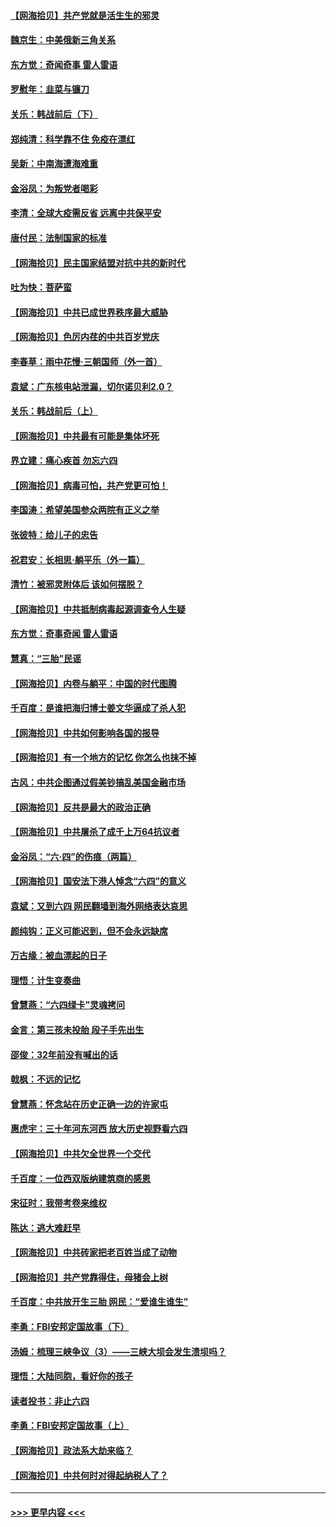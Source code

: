 #### [【网海拾贝】共产党就是活生生的邪灵](../pages/nsc993/n13036627.md?t=06230651) 
#### [魏京生：中美俄新三角关系](../pages/nsc993/n13035986.md?t=06230651) 
#### [东方觉：奇闻奇事 雷人雷语](../pages/nsc993/n13035878.md?t=06230651) 
#### [罗慰年：韭菜与镰刀](../pages/nsc993/n13034374.md?t=06230651) 
#### [关乐：韩战前后（下）](../pages/nsc993/n13034113.md?t=06230651) 
#### [郑纯清：科学靠不住 免疫在漂红](../pages/nsc993/n13034093.md?t=06230651) 
#### [吴新：中南海遭海难重](../pages/nsc993/n13034084.md?t=06230651) 
#### [金浴凤：为叛党者喝彩](../pages/nsc993/n13034058.md?t=06230651) 
#### [李清：全球大疫需反省 远离中共保平安](../pages/nsc993/n13033784.md?t=06230651) 
#### [唐付民：法制国家的标准](../pages/nsc993/n13032944.md?t=06230651) 
#### [【网海拾贝】民主国家结盟对抗中共的新时代](../pages/nsc993/n13031717.md?t=06230651) 
#### [吐为快：菩萨蛮](../pages/nsc993/n13030033.md?t=06230651) 
#### [【网海拾贝】中共已成世界秩序最大威胁](../pages/nsc993/n13028138.md?t=06230651) 
#### [【网海拾贝】色厉内荏的中共百岁党庆](../pages/nsc993/n13025582.md?t=06230651) 
#### [李春草：雨中花慢‧三朝国师（外一首）](../pages/nsc993/n13025567.md?t=06230651) 
#### [袁斌：广东核电站泄漏，切尔诺贝利2.0？](../pages/nsc993/n13025475.md?t=06230651) 
#### [关乐：韩战前后（上）](../pages/nsc993/n13025387.md?t=06230651) 
#### [【网海拾贝】中共最有可能是集体坏死](../pages/nsc993/n13023101.md?t=06230651) 
#### [界立建：痛心疾首 勿忘六四](../pages/nsc993/n13022339.md?t=06230651) 
#### [【网海拾贝】病毒可怕，共产党更可怕！](../pages/nsc993/n13020728.md?t=06230651) 
#### [李国涛：希望美国参众两院有正义之举](../pages/nsc993/n13020674.md?t=06230651) 
#### [张彼特：给儿子的忠告](../pages/nsc993/n13018934.md?t=06230651) 
#### [祝君安：长相思‧躺平乐（外一篇）](../pages/nsc993/n13018923.md?t=06230651) 
#### [清竹：被邪灵附体后 该如何摆脱？](../pages/nsc993/n13018877.md?t=06230651) 
#### [【网海拾贝】中共抵制病毒起源调查令人生疑](../pages/nsc993/n13017785.md?t=06230651) 
#### [东方觉：奇事奇闻 雷人雷语](../pages/nsc993/n13017577.md?t=06230651) 
#### [慧真：“三胎”民谣](../pages/nsc993/n13017394.md?t=06230651) 
#### [【网海拾贝】内卷与躺平：中国的时代图腾](../pages/nsc993/n13016128.md?t=06230651) 
#### [千百度：是谁把海归博士姜文华逼成了杀人犯](../pages/nsc993/n13015218.md?t=06230651) 
#### [【网海拾贝】中共如何影响各国的报导](../pages/nsc993/n13012599.md?t=06230651) 
#### [【网海拾贝】有一个地方的记忆 你怎么也抹不掉](../pages/nsc993/n13009802.md?t=06230651) 
#### [古风：中共企图通过假美钞搞乱美国金融市场](../pages/nsc993/n13009626.md?t=06230651) 
#### [【网海拾贝】反共是最大的政治正确](../pages/nsc993/n13007051.md?t=06230651) 
#### [【网海拾贝】中共屠杀了成千上万64抗议者](../pages/nsc993/n13002713.md?t=06230651) 
#### [金浴凤：“六·四”的伤痕（两篇）](../pages/nsc993/n13001719.md?t=06230651) 
#### [【网海拾贝】国安法下港人悼念“六四”的意义](../pages/nsc993/n13001039.md?t=06230651) 
#### [袁斌：又到六四 网民翻墙到海外网络表达哀思](../pages/nsc993/n13000995.md?t=06230651) 
#### [颜纯钩：正义可能迟到，但不会永远缺席](../pages/nsc993/n13000920.md?t=06230651) 
#### [万古缘：被血漂起的日子](../pages/nsc993/n13000914.md?t=06230651) 
#### [理悟：计生变奏曲](../pages/nsc993/n13000414.md?t=06230651) 
#### [曾慧燕：“六四绿卡”灵魂拷问](../pages/nsc993/n13000277.md?t=06230651) 
#### [金言：第三孩未投胎 段子手先出生](../pages/nsc993/n13000215.md?t=06230651) 
#### [邵俊：32年前没有喊出的话](../pages/nsc993/n13000181.md?t=06230651) 
#### [戟枫：不远的记忆](../pages/nsc993/n13000121.md?t=06230651) 
#### [曾慧燕：怀念站在历史正确一边的许家屯](../pages/nsc993/n13000073.md?t=06230651) 
#### [惠虎宇：三十年河东河西 放大历史视野看六四](../pages/nsc993/n13000018.md?t=06230651) 
#### [【网海拾贝】中共欠全世界一个交代](../pages/nsc993/n12998706.md?t=06230651) 
#### [千百度：一位西双版纳建筑商的感恩](../pages/nsc993/n12998487.md?t=06230651) 
#### [宋征时：我带考卷来维权](../pages/nsc993/n12994088.md?t=06230651) 
#### [陈达：逃大难赶早](../pages/nsc993/n12993569.md?t=06230651) 
#### [【网海拾贝】中共砖家把老百姓当成了动物](../pages/nsc993/n12993483.md?t=06230651) 
#### [【网海拾贝】共产党靠得住，母猪会上树](../pages/nsc993/n12990730.md?t=06230651) 
#### [千百度：中共放开生三胎 网民：“爱谁生谁生”](../pages/nsc993/n12990644.md?t=06230651) 
#### [李勇：FBI安邦定国故事（下）](../pages/nsc993/n12987854.md?t=06230651) 
#### [汤姆：梳理三峡争议（3）——三峡大坝会发生溃坝吗？](../pages/nsc993/n12989806.md?t=06230651) 
#### [理悟：大陆同胞，看好你的孩子](../pages/nsc993/n12989778.md?t=06230651) 
#### [读者投书：非止六四](../pages/nsc993/n12989673.md?t=06230651) 
#### [李勇：FBI安邦定国故事（上）](../pages/nsc993/n12987749.md?t=06230651) 
#### [【网海拾贝】政法系大劫来临？](../pages/nsc993/n12987596.md?t=06230651) 
#### [【网海拾贝】中共何时对得起纳税人了？](../pages/nsc993/n12985578.md?t=06230651) 

----
#### [ >>> 更早内容 <<< ](../indexes/nsc993-earlier.md)
